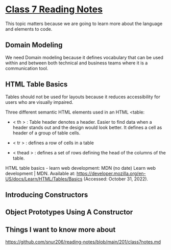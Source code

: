 # [Class 7 Reading Notes](https://github.com/snur206/reading-notes/blob/main/201/class7notes.md)

This topic matters because we are going to learn more about  the language and elements to code.

## Domain Modeling

We need Domain modeling because it defines vocabulary that can be used within and between both technical and business teams where it is a communication tool.


## HTML Table Basics

Tables should not be used for layouts because it reduces accessibility for users who are visually impaired.

Three different semantic HTML elements used in an HTML <table:
  
  - < th > : Table header denotes a header. Easier to find data when a header stands out and the design would look better. It defines a cell as header of a group of table cells.
  
  - < tr > : defines a row of cells in a table
  
  - < thead > : defines a set of rows defining the head of the columns of the table.
  
HTML table basics - learn web development: MDN (no date) Learn web development | MDN. Available at: https://developer.mozilla.org/en-US/docs/Learn/HTML/Tables/Basics (Accessed: October 31, 2022). 

## Introducing Constructors





## Object Prototypes Using A Constructor






## Things I want to know more about


https://github.com/snur206/reading-notes/blob/main/201/class7notes.md 

